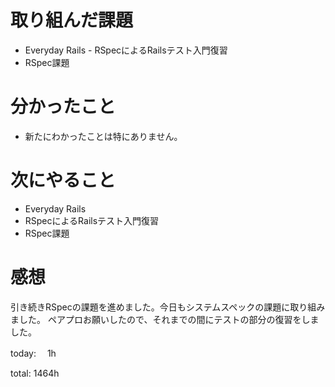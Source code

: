 #  取り組んだ課題
- Everyday Rails - RSpecによるRailsテスト入門復習
- RSpec課題


# 分かったこと
- 新たにわかったことは特にありません。
  
# 次にやること
- Everyday Rails
- RSpecによるRailsテスト入門復習
- RSpec課題


# 感想
引き続きRSpecの課題を進めました。今日もシステムスペックの課題に取り組みました。
ペアプロお願いしたので、それまでの間にテストの部分の復習をしました。

today: 　1h

total: 1464h

